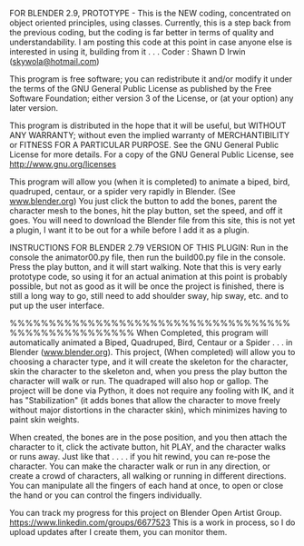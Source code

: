 FOR BLENDER 2.9, PROTOTYPE - This is the NEW coding, concentrated on object oriented principles, using classes.
Currently, this is a step back from the previous coding, but the coding is far better in terms of quality and
understandability.  I am posting this code at this point in case anyone else  is interested in using it, building
from it . . . 
Coder : Shawn D Irwin (skywola@hotmail.com)

This program is free software; you can redistribute it and/or modify it under the terms of the GNU General Public License 
as published by the Free Software Foundation; either version 3 of the License, or (at your option) any later version.

This program is distributed in the hope that it will be useful, but WITHOUT ANY WARRANTY; without even the 
implied warranty of MERCHANTIBILITY or FITNESS FOR A PARTICULAR PURPOSE. See the GNU General 
Public License for more details.  For a copy of the GNU General Public License, see
http://www.gnu.org/licenses

This program will allow you (when it is completed) to animate a biped, bird, quadruped, centaur, or 
a spider very rapidly in Blender. (See www.blender.org)
You just click the button to add the bones, parent the character mesh to the bones, hit 
the play button, set the speed, and off it goes. You will need to download the Blender file from this site, 
this is not yet a plugin, I want it to be out for a while before I add it as a plugin. 

INSTRUCTIONS FOR BLENDER 2.79 VERSION OF THIS PLUGIN:
Run in the console the animator00.py file, then run the build00.py file in the console. Press the
play button, and it will start walking.  Note that this is very early prototype code, so using
it for an actual animation at this point is probably possible, but not as good as it will be once
the project is finished, there is still a long way to go, still need to add shoulder sway, hip sway, 
etc. and to put up the user interface.

%%%%%%%%%%%%%%%%%%%%%%%%%%%%%%%%%%%%%%%%%%%%%%%%%%%%
When Completed, this program will automatically animated a Biped, Quadruped, Bird, Centaur or a Spider . . . in Blender (www.blender.org).  This project, (When completed) will allow you to choosing a character type, and it will create the skeleton for the character, skin the character to the skeleton and, when you press the play button the character will walk or run. The quadraped will also hop or gallop. The project will be done via Python, it does not require any fooling with IK, and it has "Stabilization" (it adds bones that allow the character to move freely without major distortions in the character skin), which minimizes having to paint skin weights.

When created, the bones are in the pose position, and you then attach the character to it, click the activate button, hit PLAY, and the character walks or runs away. Just like that . . . . if you hit rewind, you can re-pose the character. You can make the character walk or run in any direction, or create a crowd of characters, all walking or running in different directions. You can manipulate all the fingers of each hand at once, to open or close the hand or you can control the fingers individually. 


   You can track my progress for this project on Blender Open Artist Group. https://www.linkedin.com/groups/6677523  This is a work in process, so I do upload updates after I create them, you can monitor them.
